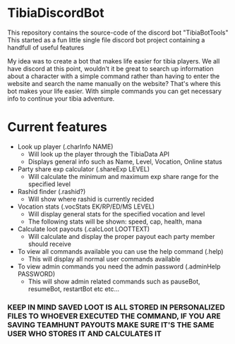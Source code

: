 # TibiaDiscordBot

This repository contains the source-code of the discord bot "TibiaBotTools"
This started as a fun little single file discord bot project containing a handfull of useful features

My idea was to create a bot that makes life easier for tibia players. We all have discord at this point,
wouldn't it be great to search up information about a character with a simple command rather than having
to enter the website and search the name manually on the website? That's where this bot makes your life easier.
With simple commands you can get necessary info to continue your tibia adventure.

# Current features

- Look up player (.charInfo NAME)
  - Will look up the player through the TibiaData API
  - Displays general info such as Name, Level, Vocation, Online status
- Party share exp calculator (.shareExp LEVEL)
  - Will calculate the minimum and maximum exp share range for the specified level
- Rashid finder (.rashid?)
  - Will show where rashid is currently recided
- Vocation stats (.vocStats EK/RP/ED/MS LEVEL)
  - Will display general stats for the specified vocation and level
  - The following stats will be shown: speed, cap, health, mana 
- Calculate loot payouts (.calcLoot LOOTTEXT)
  - Will calculate and display the proper payout each party member should receive
- To view all commands available you can use the help command (.help)
  - This will display all normal user commands available
- To view admin commands you need the admin password (.adminHelp PASSWORD)
  - This will show admin related commands such as pauseBot, resumeBot, restartBot etc etc...
### KEEP IN MIND SAVED LOOT IS ALL STORED IN PERSONALIZED FILES TO WHOEVER EXECUTED THE COMMAND, IF YOU ARE SAVING TEAMHUNT PAYOUTS MAKE SURE IT'S THE SAME USER WHO STORES IT AND CALCULATES IT
  
